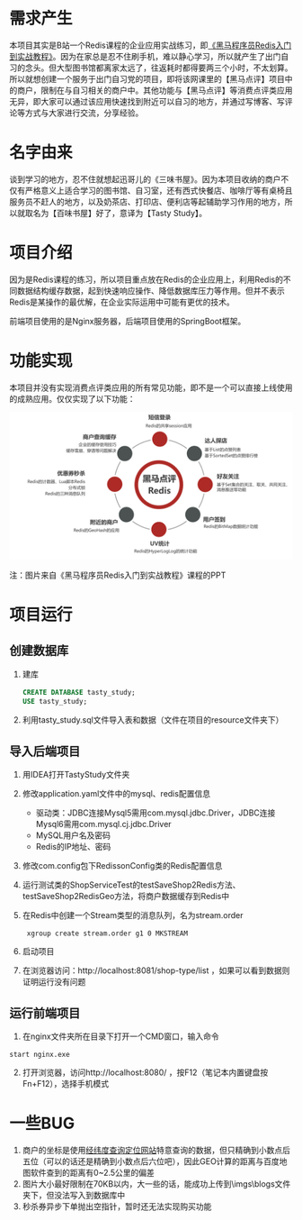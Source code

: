 # 需求产生

本项目其实是B站一个Redis课程的企业应用实战练习，即[《黑马程序员Redis入门到实战教程》](https://www.bilibili.com/video/BV1cr4y1671t)。因为在家总是忍不住刷手机，难以静心学习，所以就产生了出门自习的念头。但大型图书馆都离家太远了，往返耗时都得要两三个小时，不太划算。所以就想创建一个服务于出门自习党的项目，即将该网课里的【黑马点评】项目中的商户，限制在与自习相关的商户中。其他功能与【黑马点评】等消费点评类应用无异，即大家可以通过该应用快速找到附近可以自习的地方，并通过写博客、写评论等方式与大家进行交流，分享经验。

# 名字由来

谈到学习的地方，忍不住就想起迅哥儿的《三味书屋》。因为本项目收纳的商户不仅有严格意义上适合学习的图书馆、自习室，还有西式快餐店、咖啡厅等有桌椅且服务员不赶人的地方，以及奶茶店、打印店、便利店等起辅助学习作用的地方，所以就取名为【百味书屋】好了，意译为【Tasty Study】。

# 项目介绍

因为是Redis课程的练习，所以项目重点放在Redis的企业应用上，利用Redis的不同数据结构缓存数据，起到快速响应操作、降低数据库压力等作用。但并不表示Redis是某操作的最优解，在企业实际运用中可能有更优的技术。

前端项目使用的是Nginx服务器，后端项目使用的SpringBoot框架。

# 功能实现

本项目并没有实现消费点评类应用的所有常见功能，即不是一个可以直接上线使用的成熟应用。仅仅实现了以下功能：

![](https://github.com/iaurorafish/tasty-study/blob/master/%E5%8A%9F%E8%83%BD%E5%AE%9E%E7%8E%B0.png)

注：图片来自《黑马程序员Redis入门到实战教程》课程的PPT

# 项目运行

## 创建数据库

1. 建库

   ```sql
   CREATE DATABASE tasty_study;
   USE tasty_study;
   ```

2. 利用tasty_study.sql文件导入表和数据（文件在项目的resource文件夹下）

## 导入后端项目

1. 用IDEA打开TastyStudy文件夹

2. 修改application.yaml文件中的mysql、redis配置信息

   * 驱动类：JDBC连接Mysql5需用com.mysql.jdbc.Driver，JDBC连接Mysql6需用com.mysql.cj.jdbc.Driver
   * MySQL用户名及密码
   * Redis的IP地址、密码

3. 修改com.config包下RedissonConfig类的Redis配置信息

4. 运行测试类的ShopServiceTest的testSaveShop2Redis方法、testSaveShop2RedisGeo方法，将商户数据缓存到Redis中

5. 在Redis中创建一个Stream类型的消息队列，名为stream.order

   ```
    xgroup create stream.order g1 0 MKSTREAM
   ```

6. 启动项目

7. 在浏览器访问：http://localhost:8081/shop-type/list ，如果可以看到数据则证明运行没有问题

## 运行前端项目

1. 在nginx文件夹所在目录下打开一个CMD窗口，输入命令

```
start nginx.exe
```

2. 打开浏览器，访问http://localhost:8080/ ，按F12（笔记本内置键盘按Fn+F12），选择手机模式

# 一些BUG

1. 商户的坐标是使用[经纬度查询定位网站](http://jingweidu.757dy.com/)特意查询的数据，但只精确到小数点后五位（可以的话还是精确到小数点后六位吧），因此GEO计算的距离与百度地图软件查到的距离有0~2.5公里的偏差
2. 图片大小最好限制在70KB以内，大一些的话，能成功上传到\imgs\blogs文件夹下，但没法写入到数据库中
3. 秒杀券异步下单抛出空指针，暂时还无法实现购买功能
